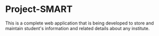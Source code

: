 # Project-SMART
This is a complete web application that is being developed to store and maintain student's information and related details about any institute.
